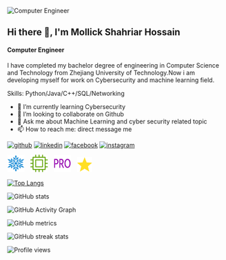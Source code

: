 ![Computer Engineer ](https://media.licdn.com/dms/image/D5616AQFEmUAHfCnRbQ/profile-displaybackgroundimage-shrink_350_1400/0/1691924856779?e=1697673600&v=beta&t=iNhf88T5gSJSIFtK9K8kBSX6T-g8Q_IY4R8y1KhXrJk)
## Hi there 👋, I'm Mollick Shahriar Hossain
#### Computer Engineer 


I have completed my bachelor degree of engineering in Computer Science and Technology from Zhejiang University of Technology.Now i am developing myself for work on Cybersecurity and machine learning field.

Skills: Python/Java/C++/SQL/Networking

- 🌱 I’m currently learning Cybersecurity 
- 👯 I’m looking to collaborate on Github 
- 💬 Ask me about Machine Learning and cyber security related  topic 
- 📫 How to reach me: direct message me  


[<img src='https://cdn.jsdelivr.net/npm/simple-icons@3.0.1/icons/github.svg' alt='github' height='40'>](https://github.com/mollickshahriar)  [<img src='https://cdn.jsdelivr.net/npm/simple-icons@3.0.1/icons/linkedin.svg' alt='linkedin' height='40'>](https://www.linkedin.com/in/mollick-shahriar-hossain69711/)  [<img src='https://cdn.jsdelivr.net/npm/simple-icons@3.0.1/icons/facebook.svg' alt='facebook' height='40'>](https://www.facebook.com/shahriar.shonon123)  [<img src='https://cdn.jsdelivr.net/npm/simple-icons@3.0.1/icons/instagram.svg' alt='instagram' height='40'>](https://www.instagram.com/shahriar_shonon/)  

<a href='https://archiveprogram.github.com/'><img src='https://raw.githubusercontent.com/acervenky/animated-github-badges/master/assets/acbadge.gif' width='40' height='40'></a> <a href='https://docs.github.com/en/developers'><img src='https://raw.githubusercontent.com/acervenky/animated-github-badges/master/assets/devbadge.gif' width='40' height='40'></a> <a href='https://github.com/pricing'><img src='https://raw.githubusercontent.com/acervenky/animated-github-badges/master/assets/pro.gif' width='40' height='40'></a> <a href='https://stars.github.com/'><img src='https://raw.githubusercontent.com/acervenky/animated-github-badges/master/assets/starbadge.gif' width='35' height='35'></a> 

[![Top Langs](https://github-readme-stats.vercel.app/api/top-langs/?username=mollickshahriar)](https://github.com/anuraghazra/github-readme-stats)

![GitHub stats](https://github-readme-stats.vercel.app/api?username=mollickshahriar&show_icons=true&count_private=true)  

![GitHub Activity Graph](https://activity-graph.herokuapp.com/graph?username=mollickshahriar)  

![GitHub metrics](https://metrics.lecoq.io/mollickshahriar)  

![GitHub streak stats](https://streak-stats.demolab.com/?user=mollickshahriar)  

![Profile views](https://gpvc.arturio.dev/mollickshahriar)  
